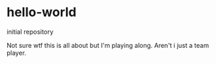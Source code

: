# hello-world
initial repository 

Not sure wtf this is all about but I'm playing along.  Aren't i just a team player.  
